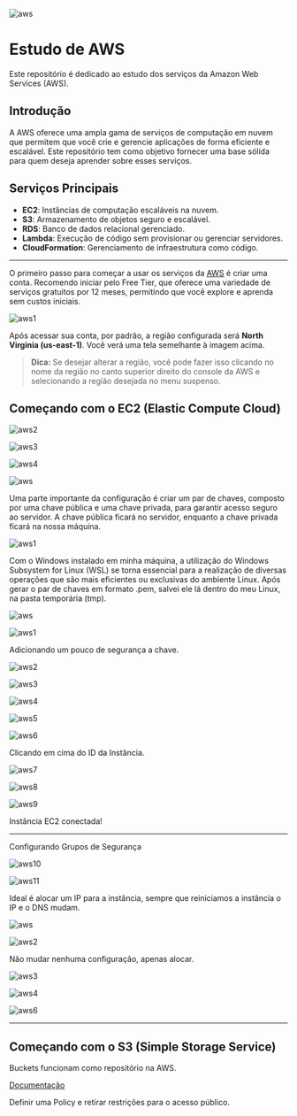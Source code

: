 
![aws](https://github.com/user-attachments/assets/50ce07e2-40df-4a74-9a98-335d5a65fc3d)

# Estudo de AWS

Este repositório é dedicado ao estudo dos serviços da Amazon Web Services (AWS).

## Introdução

A AWS oferece uma ampla gama de serviços de computação em nuvem que permitem que você crie e gerencie aplicações de forma eficiente e escalável. Este repositório tem como objetivo fornecer uma base sólida para quem deseja aprender sobre esses serviços.

## Serviços Principais

- **EC2**: Instâncias de computação escaláveis na nuvem.
- **S3**: Armazenamento de objetos seguro e escalável.
- **RDS**: Banco de dados relacional gerenciado.
- **Lambda**: Execução de código sem provisionar ou gerenciar servidores.
- **CloudFormation**: Gerenciamento de infraestrutura como código.

***

O primeiro passo para começar a usar os serviços da [AWS](https://aws.amazon.com/free/) é criar uma conta. Recomendo iniciar pelo Free Tier, que oferece uma variedade de serviços gratuitos por 12 meses, permitindo que você explore e aprenda sem custos iniciais.

![aws1](https://github.com/user-attachments/assets/5677ea39-e0ad-48e6-a656-f72fc8fc3733)

Após acessar sua conta, por padrão, a região configurada será **North Virginia (us-east-1)**. Você verá uma tela semelhante à imagem acima.

> **Dica:** Se desejar alterar a região, você pode fazer isso clicando no nome da região no canto superior direito do console da AWS e selecionando a região desejada no menu suspenso.

## Começando com o EC2 (Elastic Compute Cloud)

![aws2](https://github.com/user-attachments/assets/4ece4420-c115-4089-bcd5-500dac44c6f2)

![aws3](https://github.com/user-attachments/assets/9f619e54-7f7d-47cc-8c05-27d9bbda7e86)

![aws4](https://github.com/user-attachments/assets/999fec34-0c49-4730-81e5-7f68bff697c7)

![aws](https://github.com/user-attachments/assets/398bece2-0223-4b4d-9381-17df187d1bba)

Uma parte importante da configuração é criar um par de chaves, composto por uma chave pública e uma chave privada, para garantir acesso seguro ao servidor. A chave pública ficará no servidor, enquanto a chave privada ficará na nossa máquina.

![aws1](https://github.com/user-attachments/assets/e07c067a-be39-4272-9e0c-a039349f25ad)

Com o Windows instalado em minha máquina, a utilização do Windows Subsystem for Linux (WSL) se torna essencial para a realização de diversas operações que são mais eficientes ou exclusivas do ambiente Linux. 
Após gerar o par de chaves em formato .pem, salvei ele lá dentro do meu Linux, na pasta temporária (tmp).

![aws](https://github.com/user-attachments/assets/2b8c20a7-56b3-4692-b24a-ee74ccab7547)

![aws1](https://github.com/user-attachments/assets/d5ad78aa-e101-49f2-a121-bb3312b36606)

Adicionando um pouco de segurança a chave.

![aws2](https://github.com/user-attachments/assets/32f71eed-c477-4c20-a159-d5881998315c)

![aws3](https://github.com/user-attachments/assets/6c9fffe5-6389-4ef0-bf6d-207c182d4331)

![aws4](https://github.com/user-attachments/assets/91bfb9e1-019c-487c-b0d1-fdb9746574b7)

![aws5](https://github.com/user-attachments/assets/c8ae102c-5f19-4bd9-ad0b-1e7308591a21)

![aws6](https://github.com/user-attachments/assets/1bd2a6a4-fdfc-462d-b385-bcecf36f2e87)

Clicando em cima do ID da Instância.

![aws7](https://github.com/user-attachments/assets/682c00f2-890f-4565-aa5c-378f6747b467)

![aws8](https://github.com/user-attachments/assets/a4afb48d-a806-4a04-9421-6069dc551ae7)

![aws9](https://github.com/user-attachments/assets/aeaef773-aa2b-4064-9bff-359f544e4a47)

Instância EC2 conectada!

***

Configurando Grupos de Segurança

![aws10](https://github.com/user-attachments/assets/3c392426-1b7a-4ac2-9c24-fa6b233f5327)

![aws11](https://github.com/user-attachments/assets/d1963c03-37f3-4899-99af-237ecc0c6eda)

Ideal é alocar um IP para a instância, sempre que reiniciamos a instância o IP e o DNS mudam.

![aws](https://github.com/user-attachments/assets/1a03f2df-3766-4d71-933b-720d59da7a17)

![aws2](https://github.com/user-attachments/assets/fabb4bef-a33e-471f-8b2e-ee9bf608d0d0)

Não mudar nenhuma configuração, apenas alocar.

![aws3](https://github.com/user-attachments/assets/27cc0e3a-e739-406b-b7a8-677f13a0b2c2)

![aws4](https://github.com/user-attachments/assets/196680d2-5ee7-4699-9044-9dcc0fd4f630)

![aws6](https://github.com/user-attachments/assets/130e6850-3dd0-480f-8588-130e7635978f)

***

## Começando com o S3 (Simple Storage Service)

Buckets funcionam como repositório na AWS.

[Documentação](https://docs.aws.amazon.com/pt_br/AmazonS3/latest/userguide/Welcome.html)

Definir uma Policy e retirar restrições para o acesso público.


